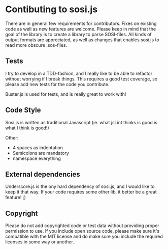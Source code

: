 Contibuting to sosi.js
======================

There are in general few requirements for contributors. Fixes on existing code as well as new features are welcome.
Please keep in mind that the goal of the library is to create a library to parse SOSI-files. All kinds of output formats
are appreciated, as well as changes that enables sosi.js to read more obscure .sos-files.

Tests
-----
I try to develop in a TDD-fashion, and I really like to be able to refactor without worrying if I break things.
This requires a good test coverage, so please add new tests for the code you contribute.

Buster.js is used for tests, and is really great to work with!


Code Style
----------
Sosi.js is written as traditional Javascript (ie. what jsLint thinks is good is what I think is good!)

Other:
- 4 spaces as indentation
- Semicolons are mandatory
- namespace everything


External dependencies
---------------------
Underscore.js is the ony hard dependency of sosi.js, and I would like to keep it that way.
If your code requires some other lib, it better be a great feature! ;)

Copyright
---------
Please do not add copyrighted code or test data without providing proper permission to use.
If you include open source code, please make sure it's compatible with the MIT license and
do make sure you include the required licenses in some way or another.